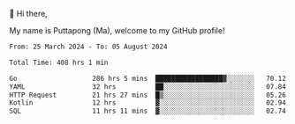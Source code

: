 👋 Hi there,

My name is Puttapong (Ma), welcome to my GitHub profile!

<!--START_SECTION:waka-->

```txt
From: 25 March 2024 - To: 05 August 2024

Total Time: 408 hrs 1 min

Go                   286 hrs 5 mins  █████████████████▓░░░░░░░   70.12 %
YAML                 32 hrs          ██░░░░░░░░░░░░░░░░░░░░░░░   07.84 %
HTTP Request         21 hrs 27 mins  █▒░░░░░░░░░░░░░░░░░░░░░░░   05.26 %
Kotlin               12 hrs          ▓░░░░░░░░░░░░░░░░░░░░░░░░   02.94 %
SQL                  11 hrs 11 mins  ▓░░░░░░░░░░░░░░░░░░░░░░░░   02.74 %
```

<!--END_SECTION:waka-->
